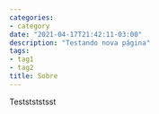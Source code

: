 ```yaml
---
categories:
- category
date: "2021-04-17T21:42:11-03:00"
description: "Testando nova página"
tags:
- tag1
- tag2
title: Sobre
---
```



Teststststsst
